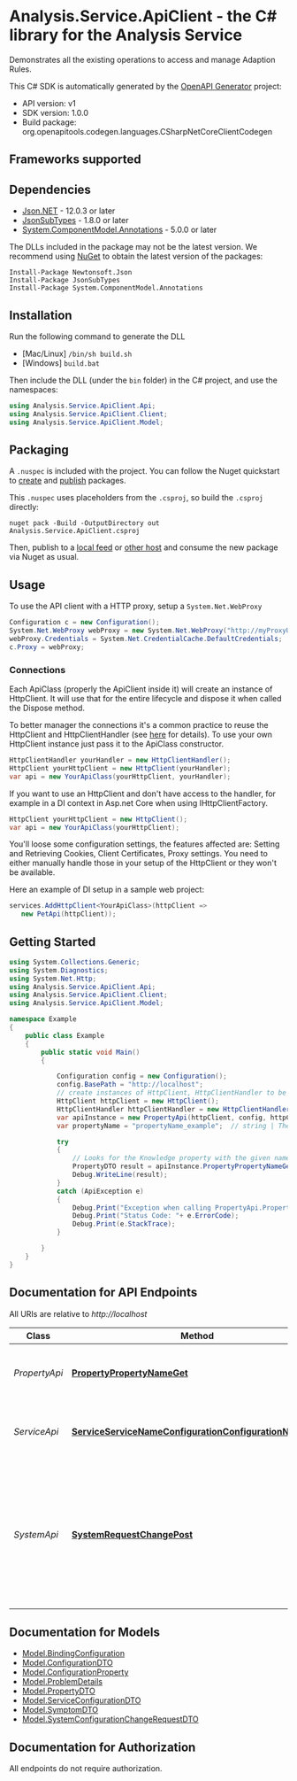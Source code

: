 # Analysis.Service.ApiClient - the C# library for the Analysis Service

Demonstrates all the existing operations to access and manage Adaption Rules.

This C# SDK is automatically generated by the [OpenAPI Generator](https://openapi-generator.tech) project:

- API version: v1
- SDK version: 1.0.0
- Build package: org.openapitools.codegen.languages.CSharpNetCoreClientCodegen

<a name="frameworks-supported"></a>
## Frameworks supported

<a name="dependencies"></a>
## Dependencies

- [Json.NET](https://www.nuget.org/packages/Newtonsoft.Json/) - 12.0.3 or later
- [JsonSubTypes](https://www.nuget.org/packages/JsonSubTypes/) - 1.8.0 or later
- [System.ComponentModel.Annotations](https://www.nuget.org/packages/System.ComponentModel.Annotations) - 5.0.0 or later

The DLLs included in the package may not be the latest version. We recommend using [NuGet](https://docs.nuget.org/consume/installing-nuget) to obtain the latest version of the packages:
```
Install-Package Newtonsoft.Json
Install-Package JsonSubTypes
Install-Package System.ComponentModel.Annotations
```
<a name="installation"></a>
## Installation
Run the following command to generate the DLL
- [Mac/Linux] `/bin/sh build.sh`
- [Windows] `build.bat`

Then include the DLL (under the `bin` folder) in the C# project, and use the namespaces:
```csharp
using Analysis.Service.ApiClient.Api;
using Analysis.Service.ApiClient.Client;
using Analysis.Service.ApiClient.Model;
```
<a name="packaging"></a>
## Packaging

A `.nuspec` is included with the project. You can follow the Nuget quickstart to [create](https://docs.microsoft.com/en-us/nuget/quickstart/create-and-publish-a-package#create-the-package) and [publish](https://docs.microsoft.com/en-us/nuget/quickstart/create-and-publish-a-package#publish-the-package) packages.

This `.nuspec` uses placeholders from the `.csproj`, so build the `.csproj` directly:

```
nuget pack -Build -OutputDirectory out Analysis.Service.ApiClient.csproj
```

Then, publish to a [local feed](https://docs.microsoft.com/en-us/nuget/hosting-packages/local-feeds) or [other host](https://docs.microsoft.com/en-us/nuget/hosting-packages/overview) and consume the new package via Nuget as usual.

<a name="usage"></a>
## Usage

To use the API client with a HTTP proxy, setup a `System.Net.WebProxy`
```csharp
Configuration c = new Configuration();
System.Net.WebProxy webProxy = new System.Net.WebProxy("http://myProxyUrl:80/");
webProxy.Credentials = System.Net.CredentialCache.DefaultCredentials;
c.Proxy = webProxy;
```

### Connections
Each ApiClass (properly the ApiClient inside it) will create an instance of HttpClient. It will use that for the entire lifecycle and dispose it when called the Dispose method.

To better manager the connections it's a common practice to reuse the HttpClient and HttpClientHandler (see [here](https://docs.microsoft.com/en-us/dotnet/architecture/microservices/implement-resilient-applications/use-httpclientfactory-to-implement-resilient-http-requests#issues-with-the-original-httpclient-class-available-in-net) for details). To use your own HttpClient instance just pass it to the ApiClass constructor.

```csharp
HttpClientHandler yourHandler = new HttpClientHandler();
HttpClient yourHttpClient = new HttpClient(yourHandler);
var api = new YourApiClass(yourHttpClient, yourHandler);
```

If you want to use an HttpClient and don't have access to the handler, for example in a DI context in Asp.net Core when using IHttpClientFactory.

```csharp
HttpClient yourHttpClient = new HttpClient();
var api = new YourApiClass(yourHttpClient);
```
You'll loose some configuration settings, the features affected are: Setting and Retrieving Cookies, Client Certificates, Proxy settings. You need to either manually handle those in your setup of the HttpClient or they won't be available.

Here an example of DI setup in a sample web project:

```csharp
services.AddHttpClient<YourApiClass>(httpClient =>
   new PetApi(httpClient));
```


<a name="getting-started"></a>
## Getting Started

```csharp
using System.Collections.Generic;
using System.Diagnostics;
using System.Net.Http;
using Analysis.Service.ApiClient.Api;
using Analysis.Service.ApiClient.Client;
using Analysis.Service.ApiClient.Model;

namespace Example
{
    public class Example
    {
        public static void Main()
        {

            Configuration config = new Configuration();
            config.BasePath = "http://localhost";
            // create instances of HttpClient, HttpClientHandler to be reused later with different Api classes
            HttpClient httpClient = new HttpClient();
            HttpClientHandler httpClientHandler = new HttpClientHandler();
            var apiInstance = new PropertyApi(httpClient, config, httpClientHandler);
            var propertyName = "propertyName_example";  // string | The name of the property to look for.

            try
            {
                // Looks for the Knowledge property with the given name.
                PropertyDTO result = apiInstance.PropertyPropertyNameGet(propertyName);
                Debug.WriteLine(result);
            }
            catch (ApiException e)
            {
                Debug.Print("Exception when calling PropertyApi.PropertyPropertyNameGet: " + e.Message );
                Debug.Print("Status Code: "+ e.ErrorCode);
                Debug.Print(e.StackTrace);
            }

        }
    }
}
```

<a name="documentation-for-api-endpoints"></a>
## Documentation for API Endpoints

All URIs are relative to *http://localhost*

Class | Method | HTTP request | Description
------------ | ------------- | ------------- | -------------
*PropertyApi* | [**PropertyPropertyNameGet**](docs/PropertyApi.md#propertypropertynameget) | **GET** /Property/{propertyName} | Looks for the Knowledge property with the given name.
*ServiceApi* | [**ServiceServiceNameConfigurationConfigurationNameGet**](docs/ServiceApi.md#serviceservicenameconfigurationconfigurationnameget) | **GET** /Service/{serviceName}/configuration/{configurationName} | Gets a configuration property given its name.
*SystemApi* | [**SystemRequestChangePost**](docs/SystemApi.md#systemrequestchangepost) | **POST** /System/request-change | Requests a change in a configuration key of a given service. For example,  could be used to set the target temperature of an AC system.


<a name="documentation-for-models"></a>
## Documentation for Models

 - [Model.BindingConfiguration](docs/BindingConfiguration.md)
 - [Model.ConfigurationDTO](docs/ConfigurationDTO.md)
 - [Model.ConfigurationProperty](docs/ConfigurationProperty.md)
 - [Model.ProblemDetails](docs/ProblemDetails.md)
 - [Model.PropertyDTO](docs/PropertyDTO.md)
 - [Model.ServiceConfigurationDTO](docs/ServiceConfigurationDTO.md)
 - [Model.SymptomDTO](docs/SymptomDTO.md)
 - [Model.SystemConfigurationChangeRequestDTO](docs/SystemConfigurationChangeRequestDTO.md)


<a name="documentation-for-authorization"></a>
## Documentation for Authorization

All endpoints do not require authorization.
